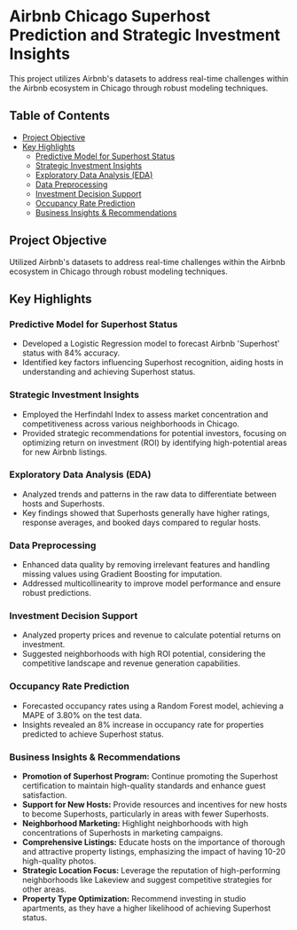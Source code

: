 # Airbnb Chicago Superhost Prediction and Strategic Investment Insights

This project utilizes Airbnb's datasets to address real-time challenges within the Airbnb ecosystem in Chicago through robust modeling techniques.


## Table of Contents
- [Project Objective](#project-objective)
- [Key Highlights](#key-highlights)
  - [Predictive Model for Superhost Status](#predictive-model-for-superhost-status)
  - [Strategic Investment Insights](#strategic-investment-insights)
  - [Exploratory Data Analysis (EDA)](#exploratory-data-analysis-eda)
  - [Data Preprocessing](#data-preprocessing)
  - [Investment Decision Support](#investment-decision-support)
  - [Occupancy Rate Prediction](#occupancy-rate-prediction)
  - [Business Insights & Recommendations](#business-insights--recommendations)

## Project Objective

Utilized Airbnb's datasets to address real-time challenges within the Airbnb ecosystem in Chicago through robust modeling techniques.

## Key Highlights

### Predictive Model for Superhost Status
- Developed a Logistic Regression model to forecast Airbnb 'Superhost' status with 84% accuracy.
- Identified key factors influencing Superhost recognition, aiding hosts in understanding and achieving Superhost status.

### Strategic Investment Insights
- Employed the Herfindahl Index to assess market concentration and competitiveness across various neighborhoods in Chicago.
- Provided strategic recommendations for potential investors, focusing on optimizing return on investment (ROI) by identifying high-potential areas for new Airbnb listings.

### Exploratory Data Analysis (EDA)
- Analyzed trends and patterns in the raw data to differentiate between hosts and Superhosts.
- Key findings showed that Superhosts generally have higher ratings, response averages, and booked days compared to regular hosts.

### Data Preprocessing
- Enhanced data quality by removing irrelevant features and handling missing values using Gradient Boosting for imputation.
- Addressed multicollinearity to improve model performance and ensure robust predictions.

### Investment Decision Support
- Analyzed property prices and revenue to calculate potential returns on investment.
- Suggested neighborhoods with high ROI potential, considering the competitive landscape and revenue generation capabilities.

### Occupancy Rate Prediction
- Forecasted occupancy rates using a Random Forest model, achieving a MAPE of 3.80% on the test data.
- Insights revealed an 8% increase in occupancy rate for properties predicted to achieve Superhost status.

### Business Insights & Recommendations
- **Promotion of Superhost Program:** Continue promoting the Superhost certification to maintain high-quality standards and enhance guest satisfaction.
- **Support for New Hosts:** Provide resources and incentives for new hosts to become Superhosts, particularly in areas with fewer Superhosts.
- **Neighborhood Marketing:** Highlight neighborhoods with high concentrations of Superhosts in marketing campaigns.
- **Comprehensive Listings:** Educate hosts on the importance of thorough and attractive property listings, emphasizing the impact of having 10-20 high-quality photos.
- **Strategic Location Focus:** Leverage the reputation of high-performing neighborhoods like Lakeview and suggest competitive strategies for other areas.
- **Property Type Optimization:** Recommend investing in studio apartments, as they have a higher likelihood of achieving Superhost status.
